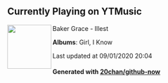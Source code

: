 ## Currently Playing on YTMusic

[<img align="left" width="100" src="https://lh3.googleusercontent.com/89IhhElfyRVLWBx-rxhq-TZ4b90Oyz57bqIU4PRxF0lKiS6uAsi5psiDmZ8YjHuLislbokqKPncpeB4">](https://music.youtube.com/channel/UC9Vh-Nrcj9lOj8pN8_O91BQ)

Baker Grace - Illest

**Albums**: Girl, I Know

Last updated at 09/01/2020 20:04

#### Generated with [20chan/github-now](https://github.com/20chan/github-now)


<!--
**20chan/20chan** is a ✨ _special_ ✨ repository because its `README.md` (this file) appears on your GitHub profile.

Here are some ideas to get you started:

- 🔭 I’m currently working on ...
- 🌱 I’m currently learning ...
- 👯 I’m looking to collaborate on ...
- 🤔 I’m looking for help with ...
- 💬 Ask me about ...
- 📫 How to reach me: ...
- 😄 Pronouns: ...
- ⚡ Fun fact: ...
-->
